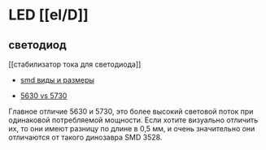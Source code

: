 # LED   [[el/D]]
## светодиод

[[стабилизатор тока для светодиода]]

- [smd виды и размеры](https://ledrus.org/blog/svetodiodnaya-lenta/vidy-svetodiodov-markirovka-i-parametry/)

- [5630 vs 5730](http://led-obzor.ru/led-smd-5630-5730)

Главное отличие 5630 и 5730, это более высокий световой поток при одинаковой потребляемой мощности. Если хотите визуально отличить их, то они имеют разницу по длине в 0,5 мм, и очень значительно они отличаются от такого динозавра SMD 3528.
